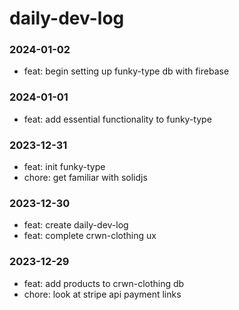 # daily-dev-log

### 2024-01-02
- feat: begin setting up funky-type db with firebase

### 2024-01-01
- feat: add essential functionality to funky-type

### 2023-12-31
- feat: init funky-type
- chore: get familiar with solidjs

### 2023-12-30
- feat: create daily-dev-log
- feat: complete crwn-clothing ux

### 2023-12-29
- feat: add products to crwn-clothing db
- chore: look at stripe api payment links
